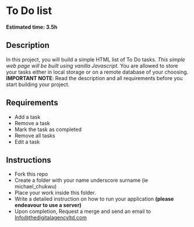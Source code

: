 # To Do list


**Estimated time: 3.5h**
## Description
In this project, you will build a simple HTML list of To Do tasks. _This simple web page will be built using vanilla Javascript._ You are allowed to store your tasks either in local storage or on a remote database of your choosing.
**IMPORTANT NOTE**: Read the description and all requirements before you start building your project.
## Requirements
- Add a task
- Remove a task
- Mark the task as completed
- Remove all tasks 
- Edit a task 
## Instructions
- Fork this repo
- Create a folder with your name underscore surname (ie michael_chukwu)
- Place your work inside this folder. 
- Write a detailed instruction on how to run your application __(please endeavour to use a server)__
- Upon completion, Request a merge and send an email to Info@thedigitalagencyltd.com